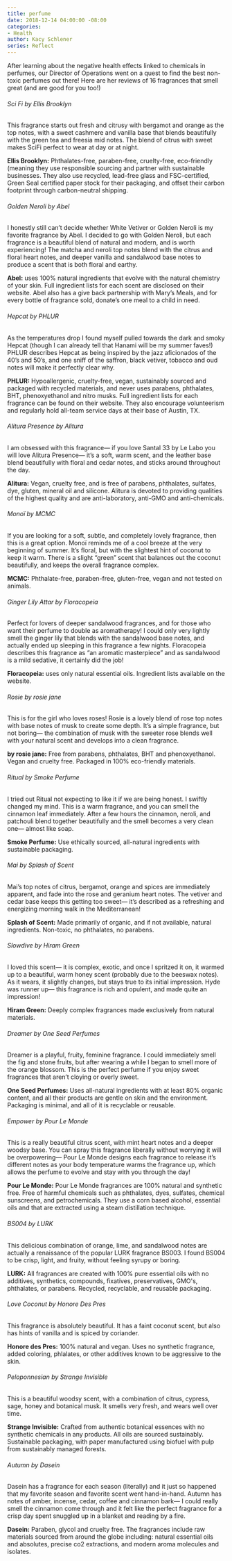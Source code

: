 ```yaml
---
title: perfume
date: 2018-12-14 04:00:00 -08:00
categories:
- Health
author: Kacy Schlener
series: Reflect
---
```


After learning about the negative health effects linked to chemicals in perfumes, our Director of Operations went on a quest to find the best non-toxic perfumes out there! Here are her reviews of 16 fragrances that smell great (and are good for you too!) 

###### Sci Fi by Ellis Brooklyn 

This fragrance starts out fresh and citrusy with bergamot and orange as the top notes, with a sweet cashmere and vanilla base that blends beautifully with the green tea and freesia mid notes. The blend of citrus with sweet makes SciFi perfect to wear at day or at night.

**Ellis Brooklyn:** Phthalates-free, paraben-free, cruelty-free, eco-friendly (meaning they use responsible sourcing and partner with sustainable businesses. They also use recycled, lead-free glass and FSC-certified, Green Seal certified paper stock for their packaging, and offset their carbon footprint through carbon-neutral shipping.

###### Golden Neroli by Abel

I honestly still can’t decide whether White Vetiver or Golden Neroli is my favorite fragrance by Abel. I decided to go with Golden Neroli, but each fragrance is a beautiful blend of natural and modern, and is worth experiencing! The matcha and neroli top notes blend with the citrus and floral heart notes, and deeper vanilla and sandalwood base notes to produce a scent that is both floral and earthy.

**Abel:** uses 100% natural ingredients that evolve with the natural chemistry of your skin. Full ingredient lists for each scent are disclosed on their website. Abel also has a give back partnership with Mary’s Meals, and for every bottle of fragrance sold, donate’s one meal to a child in need.

###### Hepcat by PHLUR 

As the temperatures drop I found myself pulled towards the dark and smoky Hepcat (though I can already tell that Hanami will be my summer faves!) PHLUR describes Hepcat as being inspired by the jazz aficionados of the 40’s and 50’s, and one sniff of the saffron, black vetiver, tobacco and oud notes will make it perfectly clear why. 

**PHLUR:** Hypoallergenic, cruelty-free, vegan, sustainably sourced and packaged with recycled materials, and never uses parabens, phthalates, BHT, phenoxyethanol and nitro musks. Full ingredient lists for each fragrance can be found on their website. They also encourage volunteerism and regularly hold all-team service days at their base of Austin, TX.

###### Alitura Presence by Alitura

I am obsessed with this fragrance— if you love Santal 33 by Le Labo you will love Alitura Presence— it’s a soft, warm scent, and the leather base blend beautifully with floral and cedar notes, and sticks around throughout the day.

**Alitura:** Vegan, cruelty free, and is free of parabens, phthalates, sulfates, dye, gluten, mineral oil and silicone. Alitura is devoted to providing qualities of the highest quality and are anti-laboratory, anti-GMO and anti-chemicals. 

###### Monoï by MCMC 

If you are looking for a soft, subtle, and completely lovely fragrance, then this is a great option. Monoï reminds me of a cool breeze at the very beginning of summer. It’s floral, but with the slightest hint of coconut to keep it warm. There is a slight “green” scent that balances out the coconut beautifully, and keeps the overall fragrance complex. 

**MCMC:** Phthalate-free, paraben-free, gluten-free, vegan and not tested on animals.

###### Ginger Lily Attar by Floracopeia

Perfect for lovers of deeper sandalwood fragrances, and for those who want their perfume to double as aromatherapy! I could only very lightly smell the ginger lily that blends with the sandalwood base notes, and actually ended up sleeping in this fragrance a few nights. Floracopeia describes this fragrance as “an aromatic masterpiece” and as sandalwood is a mild sedative, it certainly did the job!

**Floracopeia:** uses only natural essential oils. Ingredient lists available on the website.

###### Rosie by rosie jane 

This is for the girl who loves roses! Rosie is a lovely blend of rose top notes with base notes of musk to create some depth. It’s a simple fragrance, but not boring— the combination of musk with the sweeter rose blends well with your natural scent and develops into a clean fragrance. 

**by rosie jane:** Free from parabens, phthalates, BHT and phenoxyethanol. Vegan and cruelty free. Packaged in 100% eco-friendly materials.

###### Ritual by Smoke Perfume

I tried out Ritual not expecting to like it if we are being honest. I swiftly changed my mind. This is a warm fragrance, and you can smell the cinnamon leaf immediately. After a few hours the cinnamon, neroli, and patchouli blend together beautifully and the smell becomes a very clean one— almost like soap. 

**Smoke Perfume:** Use ethically sourced, all-natural ingredients with sustainable packaging.

###### Mai by Splash of Scent

Mai’s top notes of citrus, bergamot, orange and spices are immediately apparent, and fade into the rose and geranium heart notes. The vetiver and cedar base keeps this getting too sweet— it’s described as a refreshing and energizing morning walk in the Mediterranean!

**Splash of Scent:** Made primarily of organic, and if not available, natural ingredients. Non-toxic, no phthalates, no parabens.

###### Slowdive by Hiram Green 

I loved this scent— it is complex, exotic, and once I spritzed it on, it warmed up to a beautiful, warm honey scent (probably due to the beeswax notes). As it wears, it slightly changes, but stays true to its initial impression. Hyde was runner up— this fragrance is rich and opulent, and made quite an impression! 

**Hiram Green:** Deeply complex fragrances made exclusively from natural materials.

###### Dreamer by One Seed Perfumes

Dreamer is a playful, fruity, feminine fragrance. I could immediately smell the fig and stone fruits, but after wearing a while I began to smell more of the orange blossom. This is the perfect perfume if you enjoy sweet fragrances that aren’t cloying or overly sweet.

**One Seed Perfumes:** Uses all-natural ingredients with at least 80% organic content, and all their products are gentle on skin and the environment. Packaging is minimal, and all of it is recyclable or reusable.

###### Empower by Pour Le Monde

This is a really beautiful citrus scent, with mint heart notes and a deeper woodsy base. You can spray this fragrance liberally without worrying it will be overpowering— Pour Le Monde designs each fragrance to release it’s different notes as your body temperature warms the fragrance up, which allows the perfume to evolve and stay with you through the day! 

**Pour Le Monde:** Pour Le Monde fragrances are 100% natural and synthetic free. Free of harmful chemicals such as phthalates, dyes, sulfates, chemical sunscreens, and petrochemicals. They use a corn based alcohol, essential oils and that are extracted using a steam distillation technique.

###### BS004 by LURK 

This delicious combination of orange, lime, and sandalwood notes are actually a renaissance of the popular LURK fragrance BS003. I found BS004 to be crisp, light, and fruity, without feeling syrupy or boring.

**LURK:** All fragrances are created with 100% pure essential oils with no additives, synthetics, compounds, fixatives, preservatives, GMO's, phthalates, or parabens. Recycled, recyclable, and reusable packaging.

###### Love Coconut by Honore Des Pres 

This fragrance is absolutely beautiful. It has a faint coconut scent, but also has hints of vanilla and is spiced by coriander. 

**Honore des Pres:** 100% natural and vegan. Uses no synthetic fragrance, added coloring, phlalates, or other additives known to be aggressive to the skin.

###### Peloponnesian by Strange Invisible 

This is a beautiful woodsy scent, with a combination of citrus, cypress, sage, honey and botanical musk. It smells very fresh, and wears well over time. 

**Strange Invisible:** Crafted from authentic botanical essences with no synthetic chemicals in any products. All oils are sourced sustainably. Sustainable packaging, with paper manufactured using biofuel with pulp from sustainably managed forests.  

###### Autumn by Dasein

Dasein has a fragrance for each season (literally) and it just so happened that my favorite season and favorite scent went hand-in-hand. Autumn has notes of amber, incense, cedar, coffee and cinnamon bark— I could really smell the cinnamon come through and it felt like the perfect fragrance for a crisp day spent snuggled up in a blanket and reading by a fire. 

**Dasein:** Paraben, glycol and cruelty free. The fragrances include raw materials sourced from around the globe including: natural essential oils and absolutes, precise co2 extractions, and modern aroma molecules and isolates.

